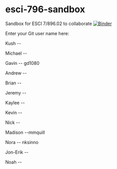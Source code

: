 # esci-796-sandbox
Sandbox for ESCI 7/896.02 to collaborate
[![Binder](https://mybinder.org/badge_logo.svg)](https://mybinder.org/v2/gh/alightbody/example-binder/HEAD)

Enter your Git user name here:

Kush -- 

Michael -- 

Gavin -- gd1080

Andrew --

Brian -- 

Jeremy -- 

Kaylee -- 

Kevin -- 

Nick --

Madison --mmquill

Nora -- nksinno

Jon-Erik --

Noah --
